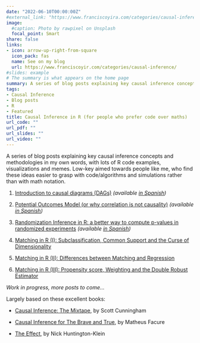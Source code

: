 ```yaml
---
date: "2022-06-10T00:00:00Z"
#external_link: "https://www.franciscoyira.com/categories/causal-inference/"
image:
  #caption: Photo by rawpixel on Unsplash
  focal_point: Smart
share: false
links:
- icon: arrow-up-right-from-square
  icon_pack: fas
  name: See on my blog
  url: https://www.franciscoyir.com/categories/causal-inference/
#slides: example
# The summary is what appears on the home page
summary: A series of blog posts explaining key causal inference concepts in my own words, with lots of R code examples, visualizations and memes.
tags:
- Causal Inference
- Blog posts
- R
- Featured
title: Causal Inference in R (for people who prefer code over maths)
url_code: ""
url_pdf: ""
url_slides: ""
url_video: ""
---
```


A series of blog posts explaining key causal inference concepts and methodologies in my own words, with lots of R code examples, visualizations and memes. Low-key aimed towards people like me, who find these ideas easier to grasp with code/algorithms and simulations rather than with math notation.

1.  [Introduction to causal diagrams (DAGs)](https://franciscoyir.com/post/2021-07-11-diagramas-causalidad-cap-3-causal-inference-mixtape/) *(available [in Spanish](https://franciscoyir.com/es/post/2021-07-11-diagramas-causalidad-cap-3-causal-inference-mixtape/))*

2.  [Potential Outcomes Model (or why correlation is not causality)](https://franciscoyir.com/post/potential-outcomes-causal-inference-mixtape/) *(available [in Spanish](https://franciscoyir.com/es/post/potential-outcomes-causal-inference-mixtape/))*

3.  [Randomization Inference in R: a better way to compute p-values in randomized experiments](https://franciscoyir.com/post/randomization-inference-causal-mixtape/) *(available [in Spanish](https://franciscoyir.com/es/post/randomization-inference-causal-mixtape/))*

4.  [Matching in R (I): Subclassification, Common Support and the Curse of Dimensionality](https://franciscoyir.com/post/matching-in-r-part-1/)

5.  [Matching in R (II): Differences between Matching and Regression](https://franciscoyir.com/post/matching-in-r-2-differences-regression/)

6.  [Matching in R (III): Propensity score, Weighting and the Double Robust Estimator](https://franciscoyir.com/post/matching-in-r-3-propensity-score-iptw/)

*Work in progress, more posts to come...*

Largely based on these excellent books:

-   [Causal Inference: The Mixtape](https://mixtape.scunning.com/), by Scott Cunningham

-   [Causal Inference for The Brave and True](https://matheusfacure.github.io/python-causality-handbook/landing-page.html), by Matheus Facure

-   [The Effect](https://theeffectbook.net/), by Nick Huntington-Klein
